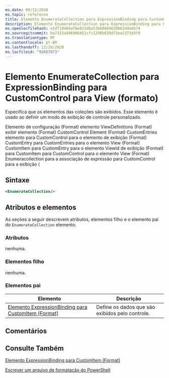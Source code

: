 ```yaml
---
ms.date: 09/13/2016
ms.topic: reference
title: Elemento EnumerateCollection para ExpressionBinding para CustomControl para View (formato)
description: Elemento EnumerateCollection para ExpressionBinding para CustomControl para View (formato)
ms.openlocfilehash: e1df19460afbe813d6a53b88664629662d4abb74
ms.sourcegitcommit: ba7315a496986451cfc1296b659d73ea2373d3f0
ms.translationtype: MT
ms.contentlocale: pt-BR
ms.lasthandoff: 12/10/2020
ms.locfileid: "92667973"
---
```

# <a name="enumeratecollection-element-for-expressionbinding-for-customcontrol-for-view-format"></a>Elemento EnumerateCollection para ExpressionBinding para CustomControl para View (formato)

Especifica que os elementos das coleções são exibidos. Esse elemento é usado ao definir um modo de exibição de controle personalizado.

Elemento de configuração (Format) elemento ViewDefinitions (Format) exibir elemento (Format) CustomControl Element (Format) CustomEntries elemento para CustomControl para o elemento de exibição (Format) CustomEntry para CustomEntries para o elemento View (Format) CustomItem para CustomEntry para o elemento ViewId de exibição (Format) para CustomItem para CustomControl para o elemento View (Format) Enumeracollection para a associação de expressão para CustomControl para a exibição (

## <a name="syntax"></a>Sintaxe

```xml
<EnumerateCollection/>
```

## <a name="attributes-and-elements"></a>Atributos e elementos

As seções a seguir descrevem atributos, elementos filho e o elemento pai do `EnumerateCollection` elemento.

### <a name="attributes"></a>Atributos

nenhuma.

### <a name="child-elements"></a>Elementos filho

nenhuma.

### <a name="parent-elements"></a>Elementos pai

|Elemento|Descrição|
|-------------|-----------------|
|[Elemento ExpressionBinding para CustomItem (Format)](./expressionbinding-element-for-customitem-for-controls-for-configuration-format.md)|Define os dados que são exibidos pelo controle.|

## <a name="remarks"></a>Comentários

## <a name="see-also"></a>Consulte Também

[Elemento ExpressionBinding para CustomItem (Format)](./expressionbinding-element-for-customitem-for-controls-for-configuration-format.md)

[Escrever um arquivo de formatação do PowerShell](./writing-a-powershell-formatting-file.md)
